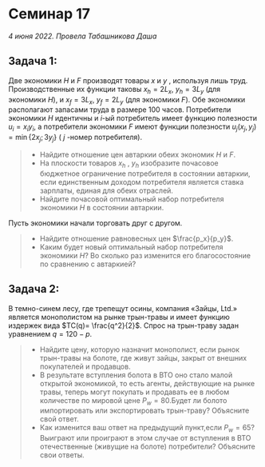 # Семинар 17

*4 июня 2022. Провела Табашникова Даша*

## Задача 1:

Две экономики $H$ и $F$ производят товары $x$ и $y$ , используя лишь труд.
Производственные их функции таковы $x_h = 2L_x$, $y_h = 3L_y$ (для экономики $H$), и $x_f = 3L_x$, $y_f = 2L_y$ (для экономики $F$). Обе экономики располагают запасами труда в размере $100$ часов. Потребители экономики $H$ идентичны и $i$-ый потребитель имеет функцию полезности $u_i  = x_i y_i$, а потребители экономики $F$ имеют функции полезности $u_j (x_j, y_j) = \min\{2x_j;3y_j\}$ ( $j$ -номер потребителя).

> - Найдите отношение цен автаркии обеих экономик $H$ и $F$.
> - На плоскости товаров $x_h$ , $y_h$ изобразите почасовое бюджетное ограничение потребителя в состоянии автаркии, если единственным доходом потребителя является ставка зарплаты, единая для обеих отраслей.
> - Найдите почасовой оптимальный набор потребителя экономики $H$ в состоянии автаркии.

Пусть экономики начали торговать друг с другом.
> - Найдите отношение равновесных цен $\frac{p_x}{p_y}$.
> - Каким будет новый оптимальный набор потребителя экономики $H$? Во сколько раз изменится его благосостояние по сравнению с автаркией?

## Задача 2:

В темно-синем лесу, где трепещут осины, компания «Зайцы, Ltd.» является монополистом на рынке трын-травы и
имеет функцию издержек вида $TC(q)= \frac{q^2}{2}$. Спрос на трын-траву задан уравнением $q = 120 - p$. 

> - Найдите цену, которую назначит монополист, если рынок трын-травы на болоте, где живут зайцы, закрыт от внешних покупателей и продавцов.
> - В результате вступления болота в ВТО оно стало малой открытой экономикой, то есть агенты, действующие на рынке травы, теперь могут покупать и продавать ее в любом количестве по мировой цене $P_w = 80$.Будет ли болото импортировать или экспортировать трын-траву? Объясните свой ответ.
> - Как изменится ваш ответ на предыдущий пункт,если $P_w = 65$? Выиграют или проиграют в этом случае от вступления в ВТО отечественные (живущие на болоте) потребители? Объясните свои ответы.